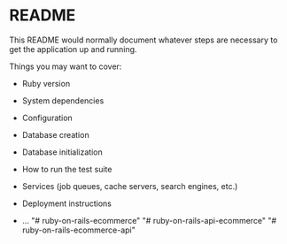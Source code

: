 # README

This README would normally document whatever steps are necessary to get the
application up and running.

Things you may want to cover:

* Ruby version

* System dependencies

* Configuration

* Database creation

* Database initialization

* How to run the test suite

* Services (job queues, cache servers, search engines, etc.)

* Deployment instructions

* ...
"# ruby-on-rails-ecommerce" 
"# ruby-on-rails-api-ecommerce" 
"# ruby-on-rails-ecommerce-api" 
